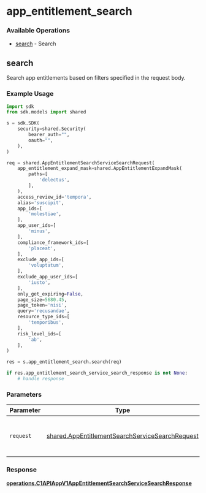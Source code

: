 # app_entitlement_search

### Available Operations

* [search](#search) - Search

## search

Search app entitlements based on filters specified in the request body.

### Example Usage

```python
import sdk
from sdk.models import shared

s = sdk.SDK(
    security=shared.Security(
        bearer_auth="",
        oauth="",
    ),
)

req = shared.AppEntitlementSearchServiceSearchRequest(
    app_entitlement_expand_mask=shared.AppEntitlementExpandMask(
        paths=[
            'delectus',
        ],
    ),
    access_review_id='tempora',
    alias='suscipit',
    app_ids=[
        'molestiae',
    ],
    app_user_ids=[
        'minus',
    ],
    compliance_framework_ids=[
        'placeat',
    ],
    exclude_app_ids=[
        'voluptatum',
    ],
    exclude_app_user_ids=[
        'iusto',
    ],
    only_get_expiring=False,
    page_size=5680.45,
    page_token='nisi',
    query='recusandae',
    resource_type_ids=[
        'temporibus',
    ],
    risk_level_ids=[
        'ab',
    ],
)

res = s.app_entitlement_search.search(req)

if res.app_entitlement_search_service_search_response is not None:
    # handle response
```

### Parameters

| Parameter                                                                                                          | Type                                                                                                               | Required                                                                                                           | Description                                                                                                        |
| ------------------------------------------------------------------------------------------------------------------ | ------------------------------------------------------------------------------------------------------------------ | ------------------------------------------------------------------------------------------------------------------ | ------------------------------------------------------------------------------------------------------------------ |
| `request`                                                                                                          | [shared.AppEntitlementSearchServiceSearchRequest](../../models/shared/appentitlementsearchservicesearchrequest.md) | :heavy_check_mark:                                                                                                 | The request object to use for the request.                                                                         |


### Response

**[operations.C1APIAppV1AppEntitlementSearchServiceSearchResponse](../../models/operations/c1apiappv1appentitlementsearchservicesearchresponse.md)**

